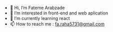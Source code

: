 - 👋 Hi, I’m Fateme Arabzade
- 👀 I’m interested in front-end and web aplication
- 🌱 I’m currently learning react
- 📫 How to reach me : fa.raha5731@gmail.com 

<!---
fateme-arabzade/fateme-arabzade is a ✨ special ✨ repository because its `README.md` (this file) appears on your GitHub profile.
You can click the Preview link to take a look at your changes.
--->
